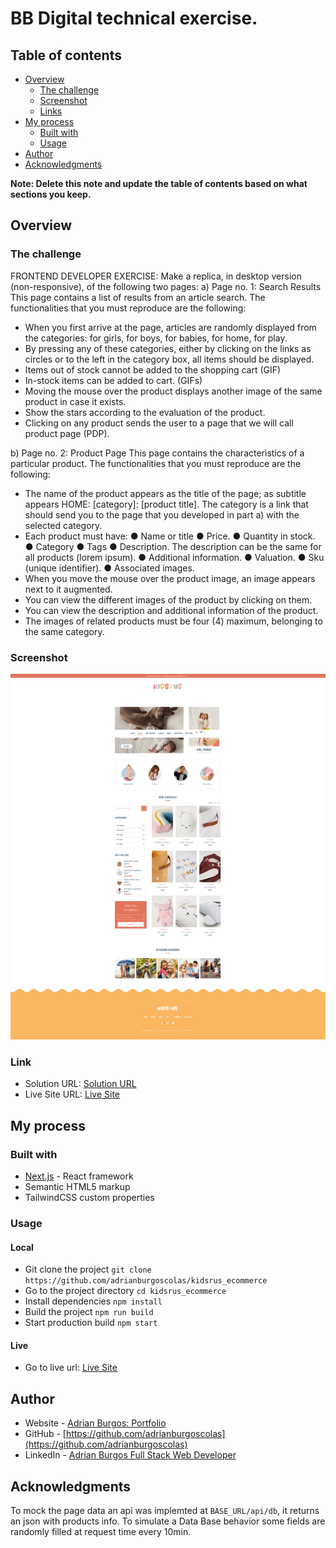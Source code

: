 # BB Digital technical exercise.

## Table of contents

- [Overview](#overview)
  - [The challenge](#the-challenge)
  - [Screenshot](#screenshot)
  - [Links](#links)
- [My process](#my-process)
  - [Built with](#built-with)
  - [Usage](#usage)
- [Author](#author)
- [Acknowledgments](#acknowledgments)

**Note: Delete this note and update the table of contents based on what sections you keep.**

## Overview

### The challenge

FRONTEND DEVELOPER EXERCISE:
Make a replica, in desktop version (non-responsive), of the following two pages:
a) Page no. 1: Search Results
This page contains a list of results from an article search. The
functionalities that you must reproduce are the following:
 - When you first arrive at the page, articles are randomly displayed from the
categories: for girls, for boys, for babies, for home, for play.
 - By pressing any of these categories, either by clicking on the links
as circles or to the left in the category box, all items should be displayed.
 - Items out of stock cannot be added to the shopping cart (GIF)
 - In-stock items can be added to cart. (GIFs)
 - Moving the mouse over the product displays another image of the same product in
case it exists.
 - Show the stars according to the evaluation of the product.
 - Clicking on any product sends the user to a page that we will call
product page (PDP).

b) Page no. 2: Product Page
This page contains the characteristics of a particular product. The functionalities
that you must reproduce are the following:

 - The name of the product appears as the title of the page; as subtitle appears
HOME: [category]: [product title]. The category is a link that should
send you to the page that you developed in part a) with the selected category.
 - Each product must have:
● Name or title
● Price.
● Quantity in stock.
● Category
● Tags
● Description. The description can be the same for all products
(lorem ipsum).
● Additional information.
● Valuation.
● Sku (unique identifier).
● Associated images.
 - When you move the mouse over the product image, an image appears next to it augmented.
 - You can view the different images of the product by clicking on them.
 - You can view the description and additional information of the product.
 - The images of related products must be four (4) maximum,
belonging to the same category.

### Screenshot

![](./screenshot.jpg)

### Link

- Solution URL: [Solution URL](https://github.com/adrianburgoscolas/kidsrus_ecommerce)
- Live Site URL: [Live Site](https://kidsrus-ecommerce-swqx.vercel.app/)

## My process

### Built with

- [Next.js](https://nextjs.org/) - React framework
- Semantic HTML5 markup
- TailwindCSS custom properties

### Usage

#### Local

- Git clone the project `git clone https://github.com/adrianburgoscolas/kidsrus_ecommerce`
- Go to the project directory `cd kidsrus_ecommerce`
- Install dependencies `npm install`
- Build the project `npm run build`
- Start production build `npm start`

#### Live

- Go to live url: [Live Site](https://kidsrus-ecommerce-swqx.vercel.app/)

## Author

- Website - [Adrian Burgos: Portfolio](https://adrianburgoscolas.github.io/portfolio/)
- GitHub - [https://github.com/adrianburgoscolas](https://github.com/adrianburgoscolas)
- LinkedIn - [Adrian Burgos Full Stack Web Developer](https://www.linkedin.com/in/adrian-burgos-1776a6144/)

## Acknowledgments
To mock the page data an api was implemted at `BASE_URL/api/db`, it returns an json with products info.
To simulate a Data Base behavior some fields are randomly filled at request time every 10min.
